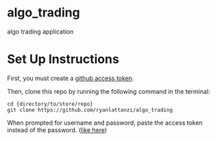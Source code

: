 # algo_trading
algo trading application

# Set Up Instructions

First, you must create a [github access token](https://docs.github.com/en/github/authenticating-to-github/keeping-your-account-and-data-secure/creating-a-personal-access-token#creating-a-token).

Then, clone this repo by running the following command in the terminal:
```
cd {directory/to/store/repo}
git clone https://github.com/ryanlattanzi/algo_trading
```
When prompted for username and password, paste the access token instead of the password. ([like here](https://docs.github.com/en/github/authenticating-to-github/keeping-your-account-and-data-secure/creating-a-personal-access-token#using-a-token-on-the-command-line))
